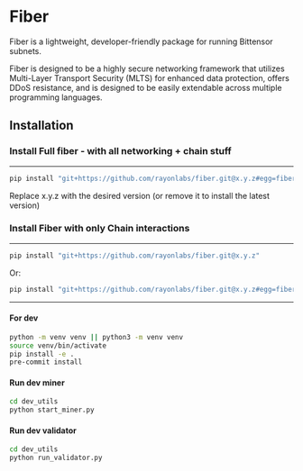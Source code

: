 # Fiber

Fiber is a lightweight, developer-friendly package for running Bittensor subnets.

Fiber is designed to be a highly secure networking framework that utilizes Multi-Layer Transport Security (MLTS) for enhanced data protection, offers DDoS resistance, and is designed to be easily extendable across multiple programming languages.


## Installation

### Install Full fiber - with all networking + chain stuff
----
```bash
pip install "git+https://github.com/rayonlabs/fiber.git@x.y.z#egg=fiber[full]"
```

Replace x.y.z with the desired version (or remove it to install the latest version)

### Install Fiber with only Chain interactions
----


```bash
pip install "git+https://github.com/rayonlabs/fiber.git@x.y.z"
```

Or:


```bash
pip install "git+https://github.com/rayonlabs/fiber.git@x.y.z#egg=fiber[chain]"
```


---

#### For dev
```bash
python -m venv venv || python3 -m venv venv
source venv/bin/activate
pip install -e .
pre-commit install
```

#### Run dev miner
```bash
cd dev_utils
python start_miner.py
```

#### Run dev validator
```bash
cd dev_utils
python run_validator.py
```

